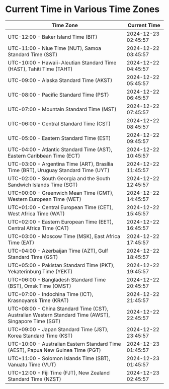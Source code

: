 # Current Time in Various Time Zones

| Time Zone | Current Time |
|-----------|--------------|
| UTC-12:00 - Baker Island Time (BIT) | 2024-12-23 02:45:57 |
| UTC-11:00 - Niue Time (NUT), Samoa Standard Time (SST) | 2024-12-22 03:45:57 |
| UTC-10:00 - Hawaii-Aleutian Standard Time (HAST), Tahiti Time (TAHT) | 2024-12-22 04:45:57 |
| UTC-09:00 - Alaska Standard Time (AKST) | 2024-12-22 05:45:57 |
| UTC-08:00 - Pacific Standard Time (PST) | 2024-12-22 06:45:57 |
| UTC-07:00 - Mountain Standard Time (MST) | 2024-12-22 07:45:57 |
| UTC-06:00 - Central Standard Time (CST) | 2024-12-22 08:45:57 |
| UTC-05:00 - Eastern Standard Time (EST) | 2024-12-22 09:45:57 |
| UTC-04:00 - Atlantic Standard Time (AST), Eastern Caribbean Time (ECT) | 2024-12-22 10:45:57 |
| UTC-03:00 - Argentina Time (ART), Brasília Time (BRT), Uruguay Standard Time (UYT) | 2024-12-22 11:45:57 |
| UTC-02:00 - South Georgia and the South Sandwich Islands Time (SGT) | 2024-12-22 12:45:57 |
| UTC±00:00 - Greenwich Mean Time (GMT), Western European Time (WET) | 2024-12-22 14:45:57 |
| UTC+01:00 - Central European Time (CET), West Africa Time (WAT) | 2024-12-22 15:45:57 |
| UTC+02:00 - Eastern European Time (EET), Central Africa Time (CAT) | 2024-12-22 16:45:57 |
| UTC+03:00 - Moscow Time (MSK), East Africa Time (EAT) | 2024-12-22 17:45:57 |
| UTC+04:00 - Azerbaijan Time (AZT), Gulf Standard Time (GST) | 2024-12-22 18:45:57 |
| UTC+05:00 - Pakistan Standard Time (PKT), Yekaterinburg Time (YEKT) | 2024-12-22 19:45:57 |
| UTC+06:00 - Bangladesh Standard Time (BST), Omsk Time (OMST) | 2024-12-22 20:45:57 |
| UTC+07:00 - Indochina Time (ICT), Krasnoyarsk Time (KRAT) | 2024-12-22 21:45:57 |
| UTC+08:00 - China Standard Time (CST), Australian Western Standard Time (AWST), Singapore Time (SGT) | 2024-12-22 22:45:57 |
| UTC+09:00 - Japan Standard Time (JST), Korea Standard Time (KST) | 2024-12-22 23:45:57 |
| UTC+10:00 - Australian Eastern Standard Time (AEST), Papua New Guinea Time (PGT) | 2024-12-23 01:45:57 |
| UTC+11:00 - Solomon Islands Time (SBT), Vanuatu Time (VUT) | 2024-12-23 01:45:57 |
| UTC+12:00 - Fiji Time (FJT), New Zealand Standard Time (NZST) | 2024-12-23 02:45:57 |
